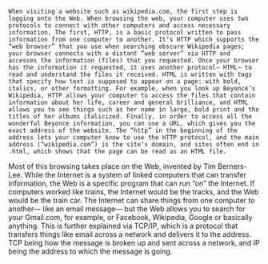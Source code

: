 	When visiting a website such as wikipedia.com, the first step is logging onto the Web. When browsing the web, your computer uses two protocols to connect with other computers and access necessary information. The first, HTTP, is a basic protocol written to pass information from one computer to another. It’s HTTP which supports the “web browser” that you use when searching obscure Wikipedia pages; your browser connects with a distant “web server” via HTTP and accesses the information (files) that you requested. Once your browser has the information it requested, it uses another protocol— HTML— to read and understand the files it received. HTML is written with tags that specify how text is supposed to appear on a page: with bold, italics, or other formatting. For example, when you look up Beyoncé’s Wikipedia, HTTP allows your computer to access the files that contain information about her life, career and general brilliance, and HTML allows you to see things such as her name in large, bold print and the titles of her albums italicized. Finally, in order to access all the wonderful Beyonce information, you can use a URL, which gives you the exact address of the website. The “http” in the beginning of the address lets your computer know to use the HTTP protocol, and the main address (“wikipedia.com”) is the site’s domain, and sites often end in .html, which shows that the page can be read as an HTML file. 

Most of this browsing takes place on the Web, invented by Tim Berners-Lee. While the Internet is a system of linked computers that can transfer information, the Web is a specific program that can run “on” the Internet. If computers worked like trains, the Internet would be the tracks, and the Web would be the train car. The Internet can share things from one computer to another— like an email message— but the Web allows you to search for your Gmail.com, for example, or Facebook, Wikipedia, Google or basically anything. This is further explained via TCP/IP, which is a protocol that transfers things like email across a network and delivers it to the address. TCP being how the message is broken up and sent across a network, and IP being the address to which the message is going. 
